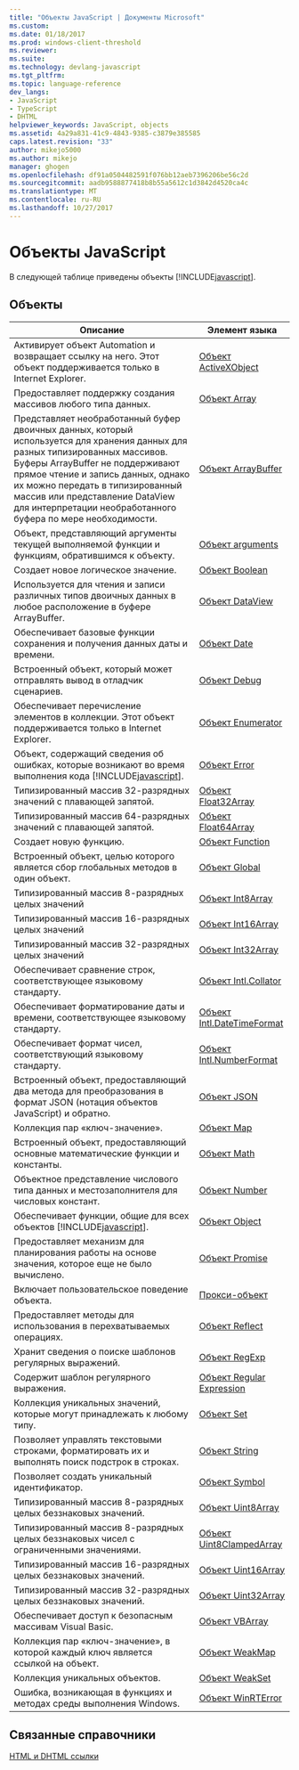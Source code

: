```yaml
---
title: "Объекты JavaScript | Документы Microsoft"
ms.custom: 
ms.date: 01/18/2017
ms.prod: windows-client-threshold
ms.reviewer: 
ms.suite: 
ms.technology: devlang-javascript
ms.tgt_pltfrm: 
ms.topic: language-reference
dev_langs:
- JavaScript
- TypeScript
- DHTML
helpviewer_keywords: JavaScript, objects
ms.assetid: 4a29a831-41c9-4843-9385-c3879e385585
caps.latest.revision: "33"
author: mikejo5000
ms.author: mikejo
manager: ghogen
ms.openlocfilehash: df91a0504482591f076bb12aeb7396206be56c2d
ms.sourcegitcommit: aadb9588877418b8b55a5612c1d3842d4520ca4c
ms.translationtype: MT
ms.contentlocale: ru-RU
ms.lasthandoff: 10/27/2017
---
```

# <a name="javascript-objects"></a>Объекты JavaScript
В следующей таблице приведены объекты [!INCLUDE[javascript](../../javascript/includes/javascript-md.md)].  
  
## <a name="objects"></a>Объекты  
  
|Описание|Элемент языка|  
|-----------------|----------------------|  
|Активирует объект Automation и возвращает ссылку на него. Этот объект поддерживается только в Internet Explorer.|[Объект ActiveXObject](../../javascript/reference/activexobject-object-javascript.md)|  
|Предоставляет поддержку создания массивов любого типа данных.|[Объект Array](../../javascript/reference/array-object-javascript.md)|  
|Представляет необработанный буфер двоичных данных, который используется для хранения данных для разных типизированных массивов. Буферы ArrayBuffer не поддерживают прямое чтение и запись данных, однако их можно передать в типизированный массив или представление DataView для интерпретации необработанного буфера по мере необходимости.|[Объект ArrayBuffer](../../javascript/reference/arraybuffer-object.md)|  
|Объект, представляющий аргументы текущей выполняемой функции и функциям, обратившимся к объекту.|[Объект arguments](../../javascript/reference/arguments-object-javascript.md)|  
|Создает новое логическое значение.|[Объект Boolean](../../javascript/reference/boolean-object-javascript.md)|  
|Используется для чтения и записи различных типов двоичных данных в любое расположение в буфере ArrayBuffer.|[Объект DataView](../../javascript/reference/dataview-object.md)|  
|Обеспечивает базовые функции сохранения и получения данных даты и времени.|[Объект Date](../../javascript/reference/date-object-javascript.md)|  
|Встроенный объект, который может отправлять вывод в отладчик сценариев.|[Объект Debug](../../javascript/reference/debug-object-javascript.md)|  
|Обеспечивает перечисление элементов в коллекции. Этот объект поддерживается только в Internet Explorer.|[Объект Enumerator](../../javascript/reference/enumerator-object-javascript.md)|  
|Объект, содержащий сведения об ошибках, которые возникают во время выполнения кода [!INCLUDE[javascript](../../javascript/includes/javascript-md.md)].|[Объект Error](../../javascript/reference/error-object-javascript.md)|  
|Типизированный массив 32-разрядных значений с плавающей запятой.|[Объект Float32Array](../../javascript/reference/float32array-object.md)|  
|Типизированный массив 64-разрядных значений с плавающей запятой.|[Объект Float64Array](../../javascript/reference/float64array-object.md)|  
|Создает новую функцию.|[Объект Function](../../javascript/reference/function-object-javascript.md)|  
|Встроенный объект, целью которого является сбор глобальных методов в один объект.|[Объект Global](../../javascript/reference/global-object-javascript.md)|  
|Типизированный массив 8-разрядных целых значений|[Объект Int8Array](../../javascript/reference/int8array-object.md)|  
|Типизированный массив 16-разрядных целых значений|[Объект Int16Array](../../javascript/reference/int16array-object.md)|  
|Типизированный массив 32-разрядных целых значений|[Объект Int32Array](../../javascript/reference/int32array-object.md)|  
|Обеспечивает сравнение строк, соответствующее языковому стандарту.|[Объект Intl.Collator](../../javascript/reference/intl-collator-object-javascript.md)|  
|Обеспечивает форматирование даты и времени, соответствующее языковому стандарту.|[Объект Intl.DateTimeFormat](../../javascript/reference/intl-datetimeformat-object-javascript.md)|  
|Обеспечивает формат чисел, соответствующий языковому стандарту.|[Объект Intl.NumberFormat](../../javascript/reference/intl-numberformat-object-javascript.md)|  
|Встроенный объект, предоставляющий два метода для преобразования в формат JSON (нотация объектов JavaScript) и обратно.|[Объект JSON](../../javascript/reference/json-object-javascript.md)|  
|Коллекция пар «ключ-значение».|[Объект Map](../../javascript/reference/map-object-javascript.md)|  
|Встроенный объект, предоставляющий основные математические функции и константы.|[Объект Math](../../javascript/reference/math-object-javascript.md)|  
|Объектное представление числового типа данных и местозаполнителя для числовых констант.|[Объект Number](../../javascript/reference/number-object-javascript.md)|  
|Обеспечивает функции, общие для всех объектов [!INCLUDE[javascript](../../javascript/includes/javascript-md.md)].|[Объект Object](../../javascript/reference/object-object-javascript.md)|  
|Предоставляет механизм для планирования работы на основе значения, которое еще не было вычислено.|[Объект Promise](../../javascript/reference/promise-object-javascript.md)|  
|Включает пользовательское поведение объекта.|[Прокси-объект](../../javascript/reference/proxy-object-javascript.md)|  
|Предоставляет методы для использования в перехватываемых операциях.|[Объект Reflect](../../javascript/reference/reflect-object-javascript.md)|  
|Хранит сведения о поиске шаблонов регулярных выражений.|[Объект RegExp](../../javascript/reference/regexp-object-javascript.md)|  
|Содержит шаблон регулярного выражения.|[Объект Regular Expression](../../javascript/reference/regular-expression-object-javascript.md)|  
|Коллекция уникальных значений, которые могут принадлежать к любому типу.|[Объект Set](../../javascript/reference/set-object-javascript.md)|  
|Позволяет управлять текстовыми строками, форматировать их и выполнять поиск подстрок в строках.|[Объект String](../../javascript/reference/string-object-javascript.md)|  
|Позволяет создать уникальный идентификатор.|[Объект Symbol](../../javascript/reference/symbol-object-javascript.md)|  
|Типизированный массив 8-разрядных целых беззнаковых значений.|[Объект Uint8Array](../../javascript/reference/uint8array-object.md)|  
|Типизированный массив 8-разрядных целых беззнаковых чисел с ограниченными значениями.|[Объект Uint8ClampedArray](../../javascript/reference/uint8clampedarray-object-javascript.md)|  
|Типизированный массив 16-разрядных целых беззнаковых значений.|[Объект Uint16Array](../../javascript/reference/uint16array-object.md)|  
|Типизированный массив 32-разрядных целых беззнаковых значений.|[Объект Uint32Array](../../javascript/reference/uint32array-object.md)|  
|Обеспечивает доступ к безопасным массивам Visual Basic.|[Объект VBArray](../../javascript/reference/vbarray-object-javascript.md)|  
|Коллекция пар «ключ-значение», в которой каждый ключ является ссылкой на объект.|[Объект WeakMap](../../javascript/reference/weakmap-object-javascript.md)|  
|Коллекция уникальных объектов.|[Объект WeakSet](../../javascript/reference/weakset-object-javascript.md)|  
|Ошибка, возникающая в функциях и методах среды выполнения Windows.|[Объект WinRTError](../../javascript/reference/winrterror-object-javascript.md)|  
  
## <a name="related-reference"></a>Связанные справочники  
 [HTML и DHTML ссылки](http://go.microsoft.com/fwlink/?LinkId=148095)